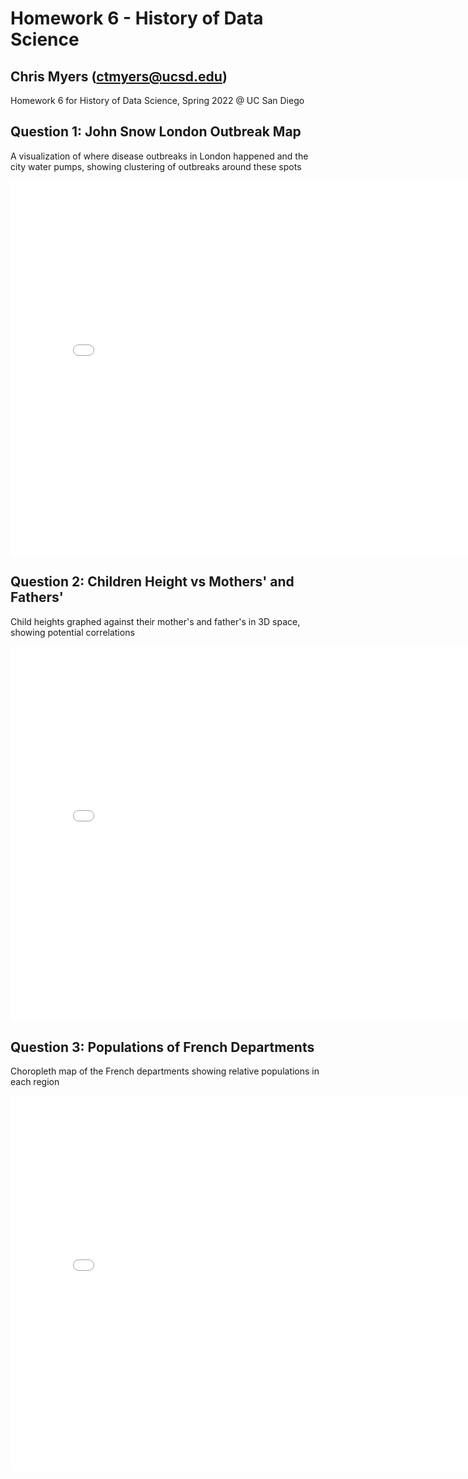 # Homework 6 - History of Data Science

## Chris Myers (ctmyers@ucsd.edu)

Homework 6 for History of Data Science, Spring 2022 @ UC San Diego

## Question 1: John Snow London Outbreak Map

A visualization of where disease outbreaks in London happened and the city water pumps, showing clustering of outbreaks around these spots

<iframe src='./london-map.html' width=800 height=600 frameBorder=0></iframe>

## Question 2: Children Height vs Mothers' and Fathers'

Child heights graphed against their mother's and father's in 3D space, showing potential correlations

<iframe src='./plotly-fig.html' width=800 height=600 frameBorder=0></iframe>

## Question 3: Populations of French Departments

Choropleth map of the French departments showing relative populations in each region

<iframe src='./france-fig.html' width=800 height=600 frameBorder=0></iframe>